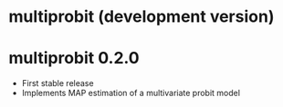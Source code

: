 # multiprobit (development version)

# multiprobit 0.2.0

* First stable release
* Implements MAP estimation of a multivariate probit model
